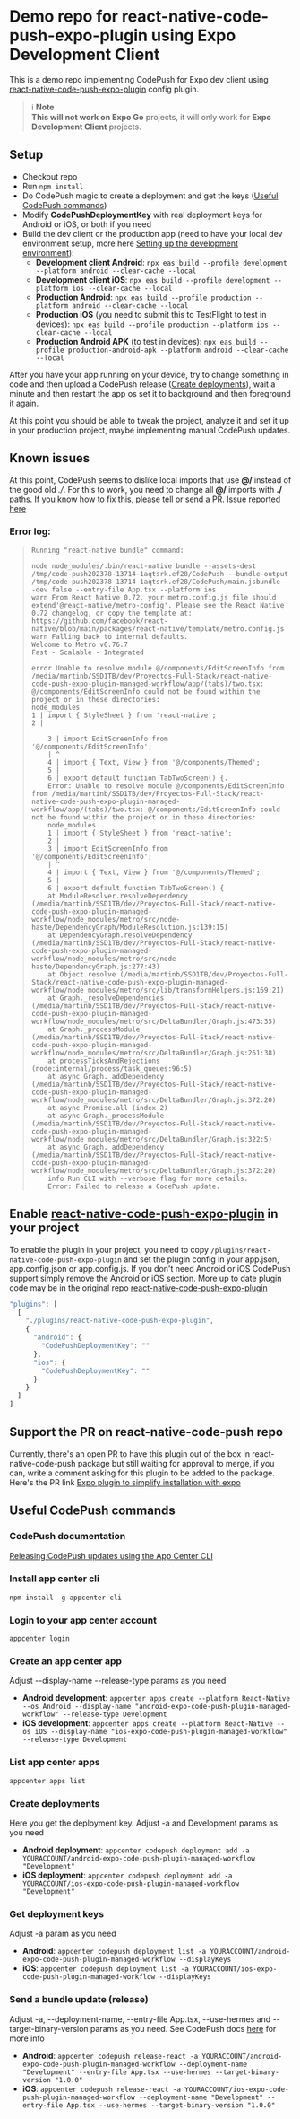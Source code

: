 # Demo repo for react-native-code-push-expo-plugin using Expo Development Client
This is a demo repo implementing CodePush for Expo dev client using [react-native-code-push-expo-plugin](https://github.com/deggertsen/react-native-code-push-expo-plugin/) config plugin.

> :information_source: **Note** <br>
**This will not work on Expo Go** projects, it will only work for **Expo Development Client** projects.

## Setup
* Checkout repo
* Run `npm install`
* Do CodePush magic to create a deployment and get the keys ([Useful CodePush commands](#useful-codepush-commands))
* Modify **CodePushDeploymentKey** with real deployment keys for Android or iOS, or both if you need
* Build the dev client or the production app (need to have your local dev environment setup, more here [Setting up the development environment](https://reactnative.dev/docs/environment-setup)):
  * **Development client Android**: `npx eas build --profile development --platform android --clear-cache --local`
  * **Development client iOS**: `npx eas build --profile development --platform ios --clear-cache --local`
  * **Production Android**: `npx eas build --profile production --platform android --clear-cache --local`
  * **Production iOS** (you need to submit this to TestFlight to test in devices): `npx eas build --profile production --platform ios --clear-cache --local`
  * **Production Android APK** (to test in devices): `npx eas build --profile production-android-apk --platform android --clear-cache --local`

After you have your app running on your device, try to change something in code and then upload a CodePush release ([Create deployments](#create-deployments)), wait a minute and then restart the app os set it to background and then foreground it again.

At this point you should be able to tweak the project, analyze it and set it up in your production project, maybe implementing manual CodePush updates.

## Known issues
At this point, CodePush seems to dislike local imports that use **@/** instead of the good old *./*. For this to work, you need to change all **@/** imports with **./** paths. If you know how to fix this, please tell or send a PR. Issue reported [here](https://github.com/microsoft/appcenter-cli/issues/2417)

### Error log:

>     Running "react-native bundle" command:
>
>     node node_modules/.bin/react-native bundle --assets-dest /tmp/code-push202378-13714-1aqtsrk.ef28/CodePush --bundle-output /tmp/code-push202378-13714-1aqtsrk.ef28/CodePush/main.jsbundle --dev false --entry-file App.tsx --platform ios
>     warn From React Native 0.72, your metro.config.js file should extend'@react-native/metro-config'. Please see the React Native 0.72 changelog, or copy the template at:
>     https://github.com/facebook/react-native/blob/main/packages/react-native/template/metro.config.js
>     warn Falling back to internal defaults.
>     Welcome to Metro v0.76.7
>     Fast - Scalable - Integrated
>
>     error Unable to resolve module @/components/EditScreenInfo from /media/martinb/SSD1TB/dev/Proyectos-Full-Stack/react-native-code-push-expo-plugin-managed-workflow/app/(tabs)/two.tsx: @/components/EditScreenInfo could not be found within the project or in these directories:
>     node_modules
>     1 | import { StyleSheet } from 'react-native';
>     2 |
>
>         3 | import EditScreenInfo from '@/components/EditScreenInfo';
>         | ^
>         4 | import { Text, View } from '@/components/Themed';
>         5 |
>         6 | export default function TabTwoScreen() {.
>         Error: Unable to resolve module @/components/EditScreenInfo from /media/martinb/SSD1TB/dev/Proyectos-Full-Stack/react-native-code-push-expo-plugin-managed-workflow/app/(tabs)/two.tsx: @/components/EditScreenInfo could not be found within the project or in these directories:
>         node_modules
>         1 | import { StyleSheet } from 'react-native';
>         2 |
>         3 | import EditScreenInfo from '@/components/EditScreenInfo';
>         | ^
>         4 | import { Text, View } from '@/components/Themed';
>         5 |
>         6 | export default function TabTwoScreen() {
>         at ModuleResolver.resolveDependency (/media/martinb/SSD1TB/dev/Proyectos-Full-Stack/react-native-code-push-expo-plugin-managed-workflow/node_modules/metro/src/node-haste/DependencyGraph/ModuleResolution.js:139:15)
>         at DependencyGraph.resolveDependency (/media/martinb/SSD1TB/dev/Proyectos-Full-Stack/react-native-code-push-expo-plugin-managed-workflow/node_modules/metro/src/node-haste/DependencyGraph.js:277:43)
>         at Object.resolve (/media/martinb/SSD1TB/dev/Proyectos-Full-Stack/react-native-code-push-expo-plugin-managed-workflow/node_modules/metro/src/lib/transformHelpers.js:169:21)
>         at Graph._resolveDependencies (/media/martinb/SSD1TB/dev/Proyectos-Full-Stack/react-native-code-push-expo-plugin-managed-workflow/node_modules/metro/src/DeltaBundler/Graph.js:473:35)
>         at Graph._processModule (/media/martinb/SSD1TB/dev/Proyectos-Full-Stack/react-native-code-push-expo-plugin-managed-workflow/node_modules/metro/src/DeltaBundler/Graph.js:261:38)
>         at processTicksAndRejections (node:internal/process/task_queues:96:5)
>         at async Graph._addDependency (/media/martinb/SSD1TB/dev/Proyectos-Full-Stack/react-native-code-push-expo-plugin-managed-workflow/node_modules/metro/src/DeltaBundler/Graph.js:372:20)
>         at async Promise.all (index 2)
>         at async Graph._processModule (/media/martinb/SSD1TB/dev/Proyectos-Full-Stack/react-native-code-push-expo-plugin-managed-workflow/node_modules/metro/src/DeltaBundler/Graph.js:322:5)
>         at async Graph._addDependency (/media/martinb/SSD1TB/dev/Proyectos-Full-Stack/react-native-code-push-expo-plugin-managed-workflow/node_modules/metro/src/DeltaBundler/Graph.js:372:20)
>         info Run CLI with --verbose flag for more details.
>         Error: Failed to release a CodePush update.

## Enable [react-native-code-push-expo-plugin](https://github.com/deggertsen/react-native-code-push-expo-plugin/) in your project
To enable the plugin in your project, you need to copy `/plugins/react-native-code-push-expo-plugin` and set the plugin config in your app.json, app.config.json or app.config.js. If you don't need Android or iOS CodePush support simply remove the Android or iOS section. More up to date plugin code may be in the original repo [react-native-code-push-expo-plugin](https://github.com/deggertsen/react-native-code-push-expo-plugin/)

```javascript
"plugins": [
  [
    "./plugins/react-native-code-push-expo-plugin",
    {
      "android": {
        "CodePushDeploymentKey": ""
      },
      "ios": {
        "CodePushDeploymentKey": ""
      }
    }
  ]
]
```

## Support the PR on react-native-code-push repo
Currently, there's an open PR to have this plugin out of the box in react-native-code-push package but still waiting for approval to merge, if you can, write a comment asking for this plugin to be added to the package. Here's the PR link [Expo plugin to simplify installation with expo](https://github.com/microsoft/react-native-code-push/pull/2415)

## Useful CodePush commands

### CodePush documentation
[Releasing CodePush updates using the App Center CLI](https://learn.microsoft.com/en-us/appcenter/distribution/codepush/cli)

### Install app center cli
`npm install -g appcenter-cli`

### Login to your app center account
`appcenter login`

### Create an app center app
Adjust --display-name --release-type params as you need

* **Android development**: `appcenter apps create --platform React-Native --os Android --display-name "android-expo-code-push-plugin-managed-workflow" --release-type Development`
* **iOS development**: `appcenter apps create --platform React-Native --os iOS --display-name "ios-expo-code-push-plugin-managed-workflow" --release-type Development`

### List app center apps
`appcenter apps list`

### Create deployments
Here you get the deployment key. Adjust -a and Development params as you need

* **Android deployment**: `appcenter codepush deployment add -a YOURACCOUNT/android-expo-code-push-plugin-managed-workflow "Development"`
* **iOS deployment**: `appcenter codepush deployment add -a YOURACCOUNT/ios-expo-code-push-plugin-managed-workflow "Development"`

### Get deployment keys
Adjust -a param as you need

* **Android**: `appcenter codepush deployment list -a YOURACCOUNT/android-expo-code-push-plugin-managed-workflow --displayKeys`
* **iOS**: `appcenter codepush deployment list -a YOURACCOUNT/ios-expo-code-push-plugin-managed-workflow --displayKeys`

### Send a bundle update (release)
Adjust -a, --deployment-name, --entry-file App.tsx, --use-hermes and --target-binary-version params as you need. See CodePush docs [here](https://learn.microsoft.com/en-us/appcenter/distribution/codepush/cli) for more info

* **Android**: `appcenter codepush release-react -a YOURACCOUNT/android-expo-code-push-plugin-managed-workflow --deployment-name "Development" --entry-file App.tsx --use-hermes --target-binary-version "1.0.0"`
* **iOS**: `appcenter codepush release-react -a YOURACCOUNT/ios-expo-code-push-plugin-managed-workflow --deployment-name "Development" --entry-file App.tsx --use-hermes --target-binary-version "1.0.0"`
